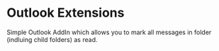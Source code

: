 # Outlook Extensions
Simple Outlook AddIn which allows you to mark all messages in folder (indluing child folders) as read.
